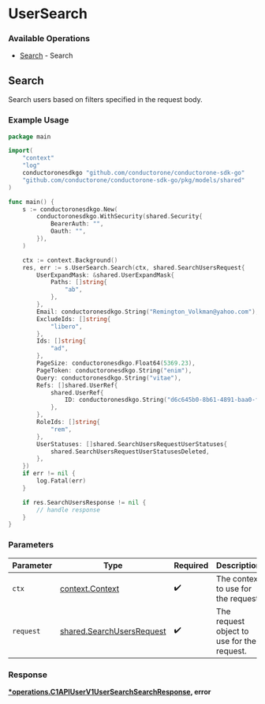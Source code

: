 # UserSearch

### Available Operations

* [Search](#search) - Search

## Search

Search users based on filters specified in the request body.

### Example Usage

```go
package main

import(
	"context"
	"log"
	conductoronesdkgo "github.com/conductorone/conductorone-sdk-go"
	"github.com/conductorone/conductorone-sdk-go/pkg/models/shared"
)

func main() {
    s := conductoronesdkgo.New(
        conductoronesdkgo.WithSecurity(shared.Security{
            BearerAuth: "",
            Oauth: "",
        }),
    )

    ctx := context.Background()
    res, err := s.UserSearch.Search(ctx, shared.SearchUsersRequest{
        UserExpandMask: &shared.UserExpandMask{
            Paths: []string{
                "ab",
            },
        },
        Email: conductoronesdkgo.String("Remington_Volkman@yahoo.com"),
        ExcludeIds: []string{
            "libero",
        },
        Ids: []string{
            "ad",
        },
        PageSize: conductoronesdkgo.Float64(5369.23),
        PageToken: conductoronesdkgo.String("enim"),
        Query: conductoronesdkgo.String("vitae"),
        Refs: []shared.UserRef{
            shared.UserRef{
                ID: conductoronesdkgo.String("d6c645b0-8b61-4891-baa0-fe1ade008e6f"),
            },
        },
        RoleIds: []string{
            "rem",
        },
        UserStatuses: []shared.SearchUsersRequestUserStatuses{
            shared.SearchUsersRequestUserStatusesDeleted,
        },
    })
    if err != nil {
        log.Fatal(err)
    }

    if res.SearchUsersResponse != nil {
        // handle response
    }
}
```

### Parameters

| Parameter                                                              | Type                                                                   | Required                                                               | Description                                                            |
| ---------------------------------------------------------------------- | ---------------------------------------------------------------------- | ---------------------------------------------------------------------- | ---------------------------------------------------------------------- |
| `ctx`                                                                  | [context.Context](https://pkg.go.dev/context#Context)                  | :heavy_check_mark:                                                     | The context to use for the request.                                    |
| `request`                                                              | [shared.SearchUsersRequest](../../models/shared/searchusersrequest.md) | :heavy_check_mark:                                                     | The request object to use for the request.                             |


### Response

**[*operations.C1APIUserV1UserSearchSearchResponse](../../models/operations/c1apiuserv1usersearchsearchresponse.md), error**

